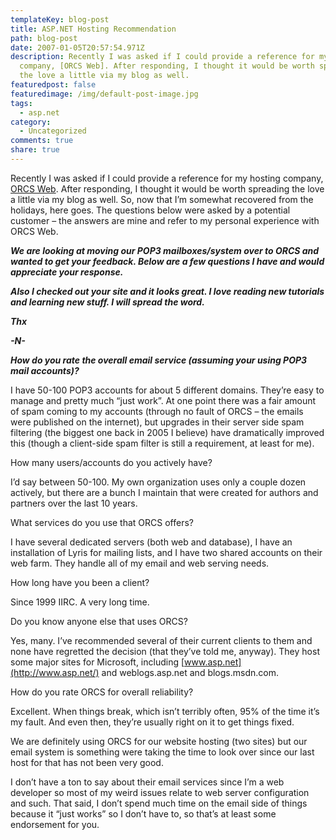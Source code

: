 ```yaml
---
templateKey: blog-post
title: ASP.NET Hosting Recommendation
path: blog-post
date: 2007-01-05T20:57:54.971Z
description: Recently I was asked if I could provide a reference for my hosting
  company, [ORCS Web]. After responding, I thought it would be worth spreading
  the love a little via my blog as well.
featuredpost: false
featuredimage: /img/default-post-image.jpg
tags:
  - asp.net
category:
  - Uncategorized
comments: true
share: true
---
```

<!--StartFragment-->

Recently I was asked if I could provide a reference for my hosting company, [ORCS Web](http://orcsweb.com/ "Web Hosting"). After responding, I thought it would be worth spreading the love a little via my blog as well. So, now that I’m somewhat recovered from the holidays, here goes. The questions below were asked by a potential customer – the answers are mine and refer to my personal experience with ORCS Web.

***We are looking at moving our POP3 mailboxes/system over to ORCS and wanted to get your feedback. Below are a few questions I have and would appreciate your response.***



***Also I checked out your site and it looks great. I love reading new tutorials and learning new stuff. I will spread the word.***



***Thx***



***\-N-***



***How do you rate the overall email service (assuming your using POP3 mail accounts)?***

I have 50-100 POP3 accounts for about 5 different domains. They’re easy to manage and pretty much “just work”. At one point there was a fair amount of spam coming to my accounts (through no fault of ORCS – the emails were published on the internet), but upgrades in their server side spam filtering (the biggest one back in 2005 I believe) have dramatically improved this (though a client-side spam filter is still a requirement, at least for me).



How many users/accounts do you actively have?

I’d say between 50-100. My own organization uses only a couple dozen actively, but there are a bunch I maintain that were created for authors and partners over the last 10 years.



What services do you use that ORCS offers?

I have several dedicated servers (both web and database), I have an installation of Lyris for mailing lists, and I have two shared accounts on their web farm. They handle all of my email and web serving needs.



How long have you been a client?

Since 1999 IIRC. A very long time.



Do you know anyone else that uses ORCS?

Yes, many. I’ve recommended several of their current clients to them and none have regretted the decision (that they’ve told me, anyway). They host some major sites for Microsoft, including [www.asp.net](http://www.asp.net/) and weblogs.asp.net and blogs.msdn.com.



How do you rate ORCS for overall reliability?

Excellent. When things break, which isn’t terribly often, 95% of the time it’s my fault. And even then, they’re usually right on it to get things fixed.



We are definitely using ORCS for our website hosting (two sites) but our email system is something were taking the time to look over since our last host for that has not been very good.

I don’t have a ton to say about their email services since I’m a web developer so most of my weird issues relate to web server configuration and such. That said, I don’t spend much time on the email side of things because it “just works” so I don’t have to, so that’s at least some endorsement for you.

<!--EndFragment-->